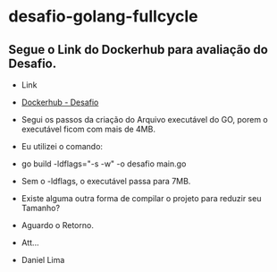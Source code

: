# desafio-golang-fullcycle

## Segue o Link do Dockerhub para avaliação do Desafio.

  - Link

  - [Dockerhub - Desafio](https://hub.docker.com/r/danielantoniolima/fullcycle)

  - Segui os passos da criação do Arquivo executável do GO, porem o executável ficom com mais de 4MB.
  - Eu utilizei o comando:

  - go build -ldflags="-s -w" -o desafio main.go

  - Sem o -ldflags, o executável passa para 7MB.

  - Existe alguma outra forma de compilar o projeto para reduzir seu Tamanho?

  - Aguardo o Retorno.

  - Att...

  - Daniel Lima